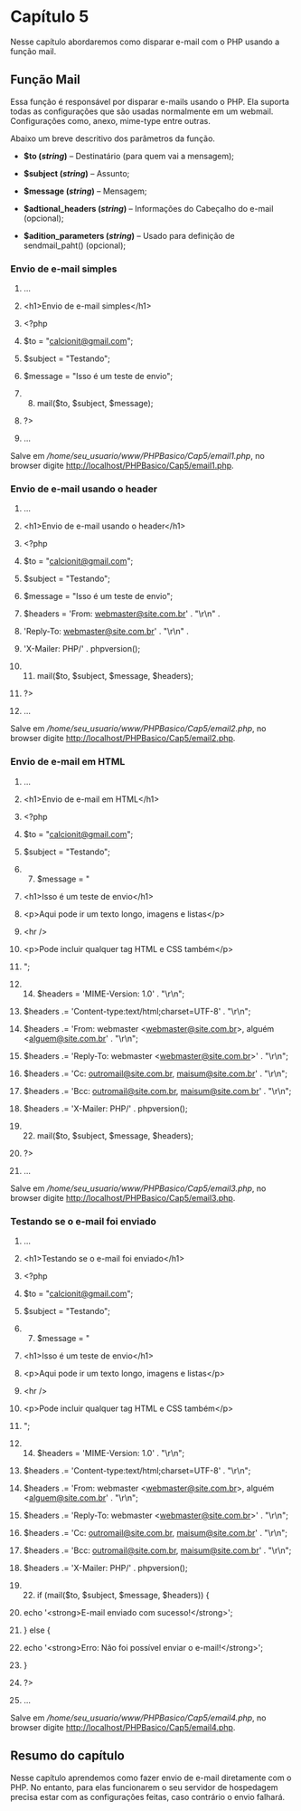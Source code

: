 
Capítulo 5
==========

Nesse capítulo abordaremos como disparar e-mail com o PHP usando a
função mail.

Função Mail
-----------

Essa função é responsável por disparar e-mails usando o PHP. Ela suporta
todas as configurações que são usadas normalmente em um webmail.
Configurações como, anexo, mime-type entre outras.

Abaixo um breve descritivo dos parâmetros da função.

-   **\$to (*string*)** – Destinatário (para quem vai a mensagem);

-   **\$subject (*string*)** – Assunto;

-   **\$message (*string*)** – Mensagem;

-   **\$adtional\_headers (*string*)** – Informações do Cabeçalho do
    e-mail (opcional);

-   **\$adition\_parameters (*string*)** – Usado para definição
    de sendmail\_paht() (opcional);

### Envio de e-mail simples

1.  ...

2.  &lt;h1&gt;Envio de e-mail simples&lt;/h1&gt;

3.  &lt;?php

4.  \$to = "calcionit@gmail.com";

5.  \$subject = "Testando";

6.  \$message = "Isso é um teste de envio";

7.  8.  mail(\$to, \$subject, \$message);

9.  ?&gt;

10. ...

Salve em */home/seu\_usuario/www/PHPBasico/Cap5/email1.php*, no browser
digite
[http://localhost/PHPBasico/Cap](http://localhost/PHPBasico/Cap5/email1.php)[5](http://localhost/PHPBasico/Cap5/email1.php)[/](http://localhost/PHPBasico/Cap5/email1.php)[email1](http://localhost/PHPBasico/Cap5/email1.php)[.](http://localhost/PHPBasico/Cap5/email1.php)[php](http://localhost/PHPBasico/Cap5/email1.php).

### Envio de e-mail usando o header

1.  ...

2.  &lt;h1&gt;Envio de e-mail usando o header&lt;/h1&gt;

3.  &lt;?php

4.  \$to = "calcionit@gmail.com";

5.  \$subject = "Testando";

6.  \$message = "Isso é um teste de envio";

7.  \$headers = 'From: webmaster@site.com.br' . "\\r\\n" .

8.  'Reply-To: webmaster@site.com.br' . "\\r\\n" .

9.  'X-Mailer: PHP/' . phpversion();

10. 11. mail(\$to, \$subject, \$message, \$headers);

12. ?&gt;

13. ...

Salve em */home/seu\_usuario/www/PHPBasico/Cap5/email2.php*, no browser
digite
[http://localhost/PHPBasico/Cap](http://localhost/PHPBasico/Cap5/email2.php)[5](http://localhost/PHPBasico/Cap5/email2.php)[/](http://localhost/PHPBasico/Cap5/email2.php)[email2](http://localhost/PHPBasico/Cap5/email2.php)[.](http://localhost/PHPBasico/Cap5/email2.php)[php](http://localhost/PHPBasico/Cap5/email2.php).

### Envio de e-mail em HTML

1.  ...

2.  &lt;h1&gt;Envio de e-mail em HTML&lt;/h1&gt;

3.  &lt;?php

4.  \$to = "calcionit@gmail.com";

5.  \$subject = "Testando";

6.  7.  \$message = "

8.  &lt;h1&gt;Isso é um teste de envio&lt;/h1&gt;

9.  &lt;p&gt;Aqui pode ir um texto longo, imagens e listas&lt;/p&gt;

10. &lt;hr /&gt;

11. &lt;p&gt;Pode incluir qualquer tag HTML e CSS também&lt;/p&gt;

12. ";

13. 14. \$headers = 'MIME-Version: 1.0' . "\\r\\n";

15. \$headers .= 'Content-type:text/html;charset=UTF-8' . "\\r\\n";

16. \$headers .= 'From: webmaster &lt;webmaster@site.com.br&gt;, alguém
    &lt;alguem@site.com.br' . "\\r\\n";

17. \$headers .= 'Reply-To: webmaster &lt;webmaster@site.com.br&gt;' .
    "\\r\\n";

18. \$headers .= 'Cc: outromail@site.com.br, maisum@site.com.br' .
    "\\r\\n";

19. \$headers .= 'Bcc: outromail@site.com.br, maisum@site.com.br' .
    "\\r\\n";

20. \$headers .= 'X-Mailer: PHP/' . phpversion();

21. 22. mail(\$to, \$subject, \$message, \$headers);

23. ?&gt;

24. ...

Salve em */home/seu\_usuario/www/PHPBasico/Cap5/email3.php*, no browser
digite
[http://localhost/PHPBasico/Cap](http://localhost/PHPBasico/Cap5/email3.php)[5](http://localhost/PHPBasico/Cap5/email3.php)[/](http://localhost/PHPBasico/Cap5/email3.php)[email](http://localhost/PHPBasico/Cap5/email3.php)[3](http://localhost/PHPBasico/Cap5/email3.php)[.](http://localhost/PHPBasico/Cap5/email3.php)[php](http://localhost/PHPBasico/Cap5/email3.php).

### Testando se o e-mail foi enviado

1.  ...

2.  &lt;h1&gt;Testando se o e-mail foi enviado&lt;/h1&gt;

3.  &lt;?php

4.  \$to = "calcionit@gmail.com";

5.  \$subject = "Testando";

6.  7.  \$message = "

8.  &lt;h1&gt;Isso é um teste de envio&lt;/h1&gt;

9.  &lt;p&gt;Aqui pode ir um texto longo, imagens e listas&lt;/p&gt;

10. &lt;hr /&gt;

11. &lt;p&gt;Pode incluir qualquer tag HTML e CSS também&lt;/p&gt;

12. ";

13. 14. \$headers = 'MIME-Version: 1.0' . "\\r\\n";

15. \$headers .= 'Content-type:text/html;charset=UTF-8' . "\\r\\n";

16. \$headers .= 'From: webmaster &lt;webmaster@site.com.br&gt;, alguém
    &lt;alguem@site.com.br' . "\\r\\n";

17. \$headers .= 'Reply-To: webmaster &lt;webmaster@site.com.br&gt;' .
    "\\r\\n";

18. \$headers .= 'Cc: outromail@site.com.br, maisum@site.com.br' .
    "\\r\\n";

19. \$headers .= 'Bcc: outromail@site.com.br, maisum@site.com.br' .
    "\\r\\n";

20. \$headers .= 'X-Mailer: PHP/' . phpversion();

21. 22. if (mail(\$to, \$subject, \$message, \$headers)) {

23. echo '&lt;strong&gt;E-mail enviado com sucesso!&lt;/strong&gt;';

24. } else {

25. echo '&lt;strong&gt;Erro: Não foi possível enviar o
    e-mail!&lt;/strong&gt;';

26. }

27. ?&gt;

28. ...

Salve em */home/seu\_usuario/www/PHPBasico/Cap5/email4.php*, no browser
digite
[http://localhost/PHPBasico/Cap](http://localhost/PHPBasico/Cap5/email4.php)[5](http://localhost/PHPBasico/Cap5/email4.php)[/](http://localhost/PHPBasico/Cap5/email4.php)[email](http://localhost/PHPBasico/Cap5/email4.php)[4](http://localhost/PHPBasico/Cap5/email4.php)[.](http://localhost/PHPBasico/Cap5/email4.php)[php](http://localhost/PHPBasico/Cap5/email4.php).

Resumo do capítulo
------------------

Nesse capítulo aprendemos como fazer envio de e-mail diretamente com o
PHP. No entanto, para elas funcionarem o seu servidor de hospedagem
precisa estar com as configurações feitas, caso contrário o envio
falhará.
